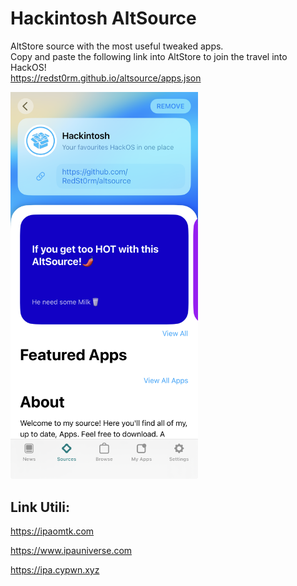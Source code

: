 # Hackintosh AltSource

AltStore source with the most useful tweaked apps.  
Copy and paste the following link into AltStore to join the travel into HackOS!  
https://redst0rm.github.io/altsource/apps.json

<img src="screenshot/Home.png" alt="Home" width="300">

## Link Utili:
https://ipaomtk.com

https://www.ipauniverse.com

https://ipa.cypwn.xyz


